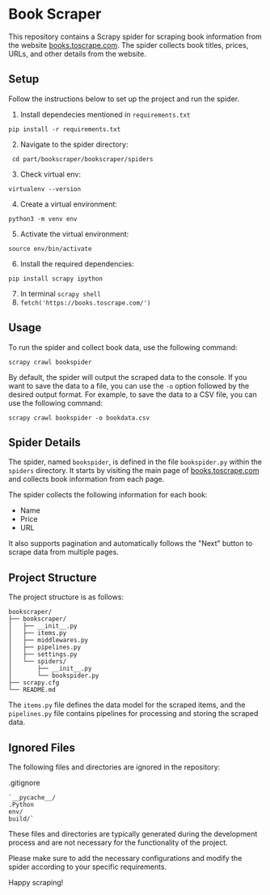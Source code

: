 # Book Scraper

This repository contains a Scrapy spider for scraping book information from the website [books.toscrape.com](https://books.toscrape.com/). The spider collects book titles, prices, URLs, and other details from the website.

## Setup

Follow the instructions below to set up the project and run the spider.

1. Install dependecies mentioned in `requirements.txt`
```
pip install -r requirements.txt
```
2. Navigate to the spider directory:
```
 cd part/bookscraper/bookscraper/spiders 
```

3. Check virtual env:
```
virtualenv --version 
```

 4. Create a virtual environment:
```
python3 -m venv env
```

5. Activate the virtual environment:
```
source env/bin/activate
```
6. Install the required dependencies:
```
pip install scrapy ipython
```
7. In terminal  `scrapy shell` 
8. `fetch('https://books.toscrape.com/')`

## Usage
To run the spider and collect book data, use the following command:
```
scrapy crawl bookspider
```
By default, the spider will output the scraped data to the console. If you want to save the data to a file, you can use the `-o` option followed by the desired output format. For example, to save the data to a CSV file, you can use the following command:
```
scrapy crawl bookspider -o bookdata.csv
```
## Spider Details

The spider, named `bookspider`, is defined in the file `bookspider.py` within the `spiders` directory. It starts by visiting the main page of [books.toscrape.com](https://books.toscrape.com/) and collects book information from each page.

The spider collects the following information for each book:

-   Name
-   Price
-   URL

It also supports pagination and automatically follows the "Next" button to scrape data from multiple pages.

## Project Structure

The project structure is as follows:
```
bookscraper/
├── bookscraper/
│   ├── __init__.py
│   ├── items.py
│   ├── middlewares.py
│   ├── pipelines.py
│   ├── settings.py
│   └── spiders/
│       ├── __init__.py
│       └── bookspider.py
├── scrapy.cfg
└── README.md
```
The `items.py` file defines the data model for the scraped items, and the `pipelines.py` file contains pipelines for processing and storing the scraped data.

## Ignored Files

The following files and directories are ignored in the repository:

.gitignore 
```
`__pycache__/
.Python
env/
build/` 
```
These files and directories are typically generated during the development process and are not necessary for the functionality of the project.

Please make sure to add the necessary configurations and modify the spider according to your specific requirements.

Happy scraping!